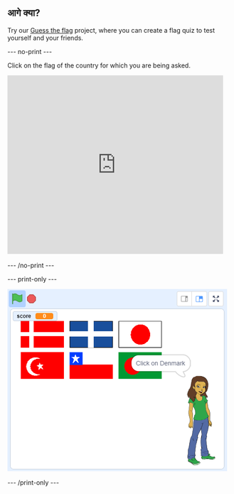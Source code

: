 ## आगे क्या?

Try our [Guess the flag](https://projects.raspberrypi.org/en/projects/guess-the-flag?utm_source=pathway&utm_medium=whatnext&utm_campaign=projects) project, where you can create a flag quiz to test yourself and your friends.

\--- no-print \---

Click on the flag of the country for which you are being asked.

<div class="scratch-preview">
  <iframe allowtransparency="true" width="485" height="402" src="https://scratch.mit.edu/projects/embed/276891625/?autostart=false" frameborder="0" scrolling="no"></iframe>
</div>

\--- /no-print \---

\--- print-only \---

![Finished game](images/finished-game.png)

\--- /print-only \---